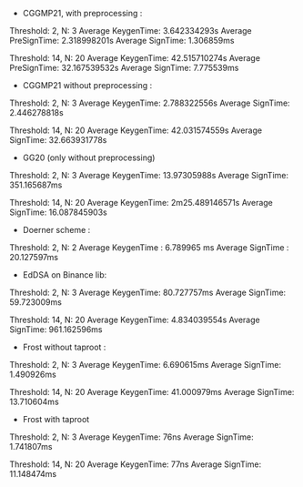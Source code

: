 - CGGMP21, with preprocessing : 

Threshold: 2, N: 3
Average KeygenTime: 3.642334293s
Average PreSignTime: 2.318998201s
Average SignTime: 1.306859ms

Threshold: 14, N: 20
Average KeygenTime: 42.515710274s
Average PreSignTime: 32.167539532s
Average SignTime: 7.775539ms


- CGGMP21 without preprocessing : 

Threshold: 2, N: 3
Average KeygenTime: 2.788322556s
Average SignTime: 2.446278818s

Threshold: 14, N: 20
Average KeygenTime: 42.031574559s
Average SignTime: 32.663931778s

- GG20 (only without preprocessing)

Threshold: 2, N: 3
Average KeygenTime: 13.97305988s
Average SignTime: 351.165687ms

Threshold: 14, N: 20
Average KeygenTime: 2m25.489146571s
Average SignTime: 16.087845903s

- Doerner scheme : 

Threshold: 2, N: 2
Average KeygenTime : 6.789965 ms
Average SignTime : 20.127597ms


- EdDSA on Binance lib:

Threshold: 2, N: 3
Average KeygenTime: 80.727757ms
Average SignTime: 59.723009ms

Threshold: 14, N: 20
Average KeygenTime: 4.834039554s
Average SignTime: 961.162596ms

- Frost without taproot : 

Threshold: 2, N: 3
Average KeygenTime: 6.690615ms
Average SignTime: 1.490926ms

Threshold: 14, N: 20
Average KeygenTime: 41.000979ms
Average SignTime: 13.710604ms

- Frost with taproot

Threshold: 2, N: 3
Average KeygenTime: 76ns
Average SignTime: 1.741807ms

Threshold: 14, N: 20
Average KeygenTime: 77ns
Average SignTime: 11.148474ms



